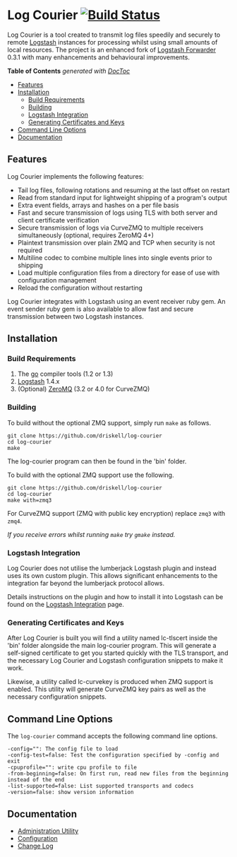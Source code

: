 # Log Courier [![Build Status](https://travis-ci.org/driskell/log-courier.svg?branch=develop)](https://travis-ci.org/driskell/log-courier)

Log Courier is a tool created to transmit log files speedily and securely to
remote [Logstash](http://logstash.net) instances for processing whilst using
small amounts of local resources. The project is an enhanced fork of
[Logstash Forwarder](https://github.com/elasticsearch/logstash-forwarder) 0.3.1
with many enhancements and behavioural improvements.

<!-- START doctoc generated TOC please keep comment here to allow auto update -->
<!-- DON'T EDIT THIS SECTION, INSTEAD RE-RUN doctoc TO UPDATE -->
**Table of Contents**  *generated with [DocToc](http://doctoc.herokuapp.com/)*

- [Features](#features)
- [Installation](#installation)
  - [Build Requirements](#build-requirements)
  - [Building](#building)
  - [Logstash Integration](#logstash-integration)
  - [Generating Certificates and Keys](#generating-certificates-and-keys)
- [Command Line Options](#command-line-options)
- [Documentation](#documentation)

<!-- END doctoc generated TOC please keep comment here to allow auto update -->

## Features

Log Courier implements the following features:

* Tail log files, following rotations and resuming at the last offset on
restart
* Read from standard input for lightweight shipping of a program's output
* Extra event fields, arrays and hashes on a per file basis
* Fast and secure transmission of logs using TLS with both server and client
certificate verification
* Secure transmission of logs via CurveZMQ to multiple receivers simultaneously
(optional, requires ZeroMQ 4+)
* Plaintext transmission over plain ZMQ and TCP when security is not required
* Multiline codec to combine multiple lines into single events prior to shipping
* Load multiple configuration files from a directory for ease of use with
configuration management
* Reload the configuration without restarting

Log Courier integrates with Logstash using an event receiver ruby gem. An event
sender ruby gem is also available to allow fast and secure transmission between
two Logstash instances.

## Installation

### Build Requirements

1. The [go](http://golang.org/doc/install) compiler tools (1.2 or 1.3)
1. [Logstash](http://logstash.net) 1.4.x
1. (Optional) [ZeroMQ](http://zeromq.org/intro:get-the-software) (3.2 or 4.0 for
CurveZMQ)

### Building

To build without the optional ZMQ support, simply run `make` as
follows.

	git clone https://github.com/driskell/log-courier
	cd log-courier
	make

The log-courier program can then be found in the 'bin' folder.

To build with the optional ZMQ support use the following.

	git clone https://github.com/driskell/log-courier
	cd log-courier
	make with=zmq3

For CurveZMQ support (ZMQ with public key encryption) replace `zmq3` with
`zmq4`.

*If you receive errors whilst running `make` try `gmake` instead.*

### Logstash Integration

Log Courier does not utilise the lumberjack Logstash plugin and instead uses its
own custom plugin. This allows significant enhancements to the integration far
beyond the lumberjack protocol allows.

Details instructions on the plugin and how to install it into Logstash can be
found on the [Logstash Integration](docs/LogstashIntegration.md) page.

### Generating Certificates and Keys

After Log Courier is built you will find a utility named lc-tlscert inside the
'bin' folder alongside the main log-courier program. This will generate a
self-signed certificate to get you started quickly with the TLS transport, and
the necessary Log Courier and Logstash configuration snippets to make it work.

Likewise, a utility called lc-curvekey is produced when ZMQ support is enabled.
This utility will generate CurveZMQ key pairs as well as the necessary
configuration snippets.

## Command Line Options

The `log-courier` command accepts the following command line options.

	-config="": The config file to load
	-config-test=false: Test the configuration specified by -config and exit
	-cpuprofile="": write cpu profile to file
	-from-beginning=false: On first run, read new files from the beginning instead of the end
	-list-supported=false: List supported transports and codecs
	-version=false: show version information

## Documentation

* [Administration Utility](docs/AdministrationUtility.md)
* [Configuration](docs/Configuration.md)
* [Change Log](docs/ChangeLog.md)
